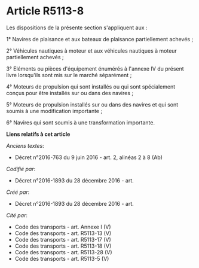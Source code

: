 # Article R5113-8

Les dispositions de la présente section s'appliquent aux :

1° Navires de plaisance et aux bateaux de plaisance partiellement achevés ;

2° Véhicules nautiques à moteur et aux véhicules nautiques à moteur partiellement achevés ;

3° Eléments ou pièces d'équipement énumérés à l'annexe IV du présent livre lorsqu'ils sont mis sur le marché séparément ;

4° Moteurs de propulsion qui sont installés ou qui sont spécialement conçus pour être installés sur ou dans des navires ;

5° Moteurs de propulsion installés sur ou dans des navires et qui sont soumis à une modification importante ;

6° Navires qui sont soumis à une transformation importante.

**Liens relatifs à cet article**

_Anciens textes_:

  - Décret n°2016-763 du 9 juin 2016 - art. 2, alinéas 2 à 8 (Ab)

_Codifié par_:

  - Décret n°2016-1893 du 28 décembre 2016 - art.

_Créé par_:

  - Décret n°2016-1893 du 28 décembre 2016 - art.

_Cité par_:

  - Code des transports - art. Annexe I (V)
  - Code des transports - art. R5113-13 (V)
  - Code des transports - art. R5113-17 (V)
  - Code des transports - art. R5113-18 (V)
  - Code des transports - art. R5113-28 (V)
  - Code des transports - art. R5113-5 (V)
